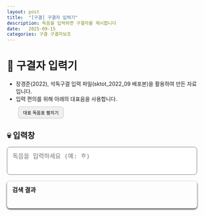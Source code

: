 ```yaml
---
layout: post
title:  "[구결] 구결자 입력기"
description: 독음을 입력하면 구결자를 제시합니다
date:   2025-09-15
categories: 구결 구결자보조
---
```


# 📝 구결자 입력기
<ul class="notice-list">
  <li>장경준(2022), 석독구결 입력 파일(sktot_2022_09 배포본)을 활용하여 만든 자료입니다.</li>
  <li>
    입력 편의를 위해 아래의 대표음을 사용합니다.
    <div class="toggle-wrapper">
      <button id="toggle-dok" class="toggle-btn">대표 독음표 펼치기</button>
    </div>
  </li>
</ul>

<div id="dok-container" style="display:none; margin-top:0.6em;">
  <div class="dok-grid">
    <div> ㄱ</div><div> 거</div><div> 겨</div><div> 고</div><div> 곰</div>
    <div> 과</div><div> 근</div><div> 긔</div><div> ᄀᆞᆮ</div><div> ᄀᆞᆺ</div>
    <div> 나</div><div> 노</div><div> 누</div><div> 니</div><div> ᄂᆞ</div>
    <div> 은</div><div> 다</div><div> 다</div><div> 디</div><div> 뎌</div>
    <div> 도</div><div> 두</div><div> 디</div><div> ᄃᆞ</div><div> ᄃᆞᆯ</div>
    <div> ᄃᆡ</div><div> ᄒᆡ</div><div> 라</div><div> 로</div><div> 리</div>
    <div> 리</div><div> 을</div><div> 을</div><div> 마</div><div> 며</div>
    <div> 모</div><div> 믈</div><div> ㅁ</div><div> ᄇᆞᆺ</div><div> ㅂ</div>
    <div> 사</div><div> 셔</div><div> 시</div><div> 시</div><div> ᄉᆞᆸ</div>
    <div> ㅅ</div><div> 아</div><div> 여</div><div> 여</div><div> 오</div>
    <div> 우</div><div> 의</div><div> 이</div><div> 이</div><div> 져</div>
    <div> 지</div><div> 텨</div><div> 하</div><div> 호</div><div> 호</div>
    <div> 히</div><div> ᄒᆞ</div><div> ᄒᆞᆫ</div>
  </div>
</div>

<style>
.toggle-wrapper {
  margin-top: 0.5em;   /* 안내문과 버튼 사이 */
  margin-bottom: 2em; /* 버튼/토글과 검색창 사이 */
}

.dok-grid {
  display: grid;
  grid-template-columns: repeat(5, 1fr);
  gap: 6px 12px;
  max-width: 700px;
  margin-bottom: 1em;
  font-size: 0.95rem;
  margin-left: 1em;    /* 들여쓰기 */

}
.dok-grid div {
  padding: 2px 4px;
}
.toggle-btn {
  border: 1px solid #ccc;
  border-radius: 6px;
  cursor: pointer;
  font-size: 0.85em;
  padding: 6px 12px;
  margin-left: 0.5em;   /* ← 약간 안쪽으로 */
  margin-top: 0.3em;    /* 위아래 간격 살짝 */
  transition: background 0.2s, transform 0.1s;
  box-shadow: 0 1px 3px rgba(0,0,0,0.12);
}

.toggle-btn:hover {
  background: #eee;
  transform: translateY(-1px); /* 살짝 뜨는 느낌 */
}

.toggle-btn:active {
  transform: translateY(0); /* 눌림 효과 */
}
</style>

<script>
document.getElementById("toggle-dok").addEventListener("click", () => {
  const container = document.getElementById("dok-container");
  const btn = document.getElementById("toggle-dok");
  if (container.style.display === "none") {
    container.style.display = "block";
    btn.innerText = "대표 독음표 접기";
  } else {
    container.style.display = "none";
    btn.innerText = "대표 독음표 펼치기";
  }
});
</script>

## 💀 입력창 

<!-- 입력창 -->
<textarea id="input-text" placeholder="독음을 입력하세요 (예: ᄒᆞ)" oninput="resize(this)"></textarea>

<!-- 출력 박스 전체 -->
<div class="output-wrapper">
  <!-- 제목줄 -->
  <div class="output-header">
    <span class="output-title">검색 결과</span>
  </div>
  <!-- 변환 결과 표시 -->
  <div id="preview"></div>
</div>



<style>
/* 입력창 */
#input-text {
  width: 100%;
  max-width: 700px;
  min-height: 2.5em;
  padding: 12px 14px;
  font-size: 1rem;
  border: ２px solid;         
  border-radius: 8px;
  resize: none;
  box-sizing: border-box;
  line-height: 1.5;
}

/* 출력 전체 래퍼 */
.output-wrapper {
  max-width: 700px;
  margin-top: 1.2em;
  border-radius: 8px;
  overflow: visible;
  position: relative;
  box-shadow: 0 2px 4px;     
}

/* 제목줄 */
.output-header {
  display: flex;
  justify-content: space-between;
  align-items: center;
  padding: 10px 14px;
  font-weight: bold;
  font-size: 1rem;
  position: relative;
  border-top-left-radius: 8px;
  border-top-right-radius: 8px;
}

/* 출력 박스 */
#preview {
  padding: 14px 16px;
  font-size: 1.05rem;
  line-height: 1.6;
  box-sizing: border-box;
  border-bottom-left-radius: 8px;
  border-bottom-right-radius: 8px;
}

/* 복사 버튼 */
.copy-btn {
  background: none;
  border: none;
  font-size: 0.9rem;
  cursor: pointer;
  padding: 2px 6px;
  border-radius: 6px;
  margin-left: 6px;
  position: relative;
}

.copy-btn:hover {
  /* hover 효과는 유지 (배경 강조 X, 색 지정 제거) */
}

/* 복사됨 메시지 */
.copied-msg {
  font-size: 0.8em;
  margin-left: 6px;
  display: none;
}

/* 다크모드 대응 */
@media (prefers-color-scheme: dark) {
  #input-text { }
  .output-header { }
  #preview { }
  .copy-btn { }
  .copy-btn:hover { }
}

</style>

<script>
function resize(textarea) {
  textarea.style.height = 'auto';
  textarea.style.height = textarea.scrollHeight + 'px';
}

(async function () {
  const res = await fetch("{{ '/assets/data/gugyeol_dok.json' | relative_url }}");
  const gukyolData = await res.json();

  const input = document.getElementById('input-text');
  const preview = document.getElementById('preview');

  input.addEventListener('input', () => {
    const query = input.value.trim();
    preview.innerHTML = "";

    if (query.length === 0) return;

    const results = gukyolData.filter(item => item.dok.includes(query));

    if (results.length === 0) {
      preview.innerHTML = "<p>결과 없음</p>";
      return;
    }

    let html = "<ol>";
    results.forEach((r, idx) => {
      const id = "copymsg-" + idx;
      html += `
        <li>
          ${r.gukyol} (${r.dok})
          <button class="copy-btn" onclick="copyToClipboard('${r.gukyol}', '${id}')">📋</button>
          <span id="${id}" class="copied-msg">✔ 복사됨</span>
        </li>`;
    });
    html += "</ol>";
    preview.innerHTML = html;
  });

  window.copyToClipboard = (text, id) => {
    navigator.clipboard.writeText(text).then(() => {
      const msg = document.getElementById(id);
      if (msg) {
        msg.style.display = "inline";
        setTimeout(() => { msg.style.display = "none"; }, 1200);
      }
    });
  };
})();
</script>
